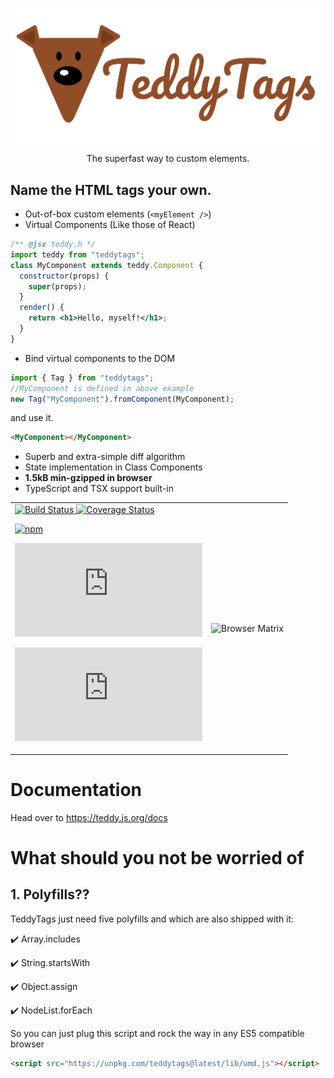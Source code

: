 <p align="center">
  <a href="https://teddy.js.org/">
  <img align="center" style="text-align:center" src="https://raw.githubusercontent.com/teddytags/website/master/src/assets/big-dark-logo.svg?sanitize=true" alt="Teddytags logo">
  </a>
</p>
  <p align="center">The superfast way to custom elements.</p>

## Name the HTML tags your own.

- Out-of-box custom elements (`<myElement />`)
- Virtual Components (Like those of React)

```jsx
/** @jsx teddy.h */
import teddy from "teddytags";
class MyComponent extends teddy.Component {
  constructor(props) {
    super(props);
  }
  render() {
    return <h1>Hello, myself!</h1>;
  }
}
```

- Bind virtual components to the DOM

```js
import { Tag } from "teddytags";
//MyComponent is defined in above example
new Tag("MyComponent").fromComponent(MyComponent);
```

and use it.

```html
<MyComponent></MyComponent>
```

- Superb and extra-simple diff algorithm
- State implementation in Class Components
- **1.5kB min-gzipped in browser**
- TypeScript and TSX support built-in

<table>
<tbody>
<tr>
<td>
<a href="https://travis-ci.com/teddytags/teddytags">
<img src="https://travis-ci.com/teddytags/teddytags.svg?branch=master" alt="Build Status"/>
</a>

<a href='https://coveralls.io/github/teddytags/teddytags?branch=master'>
<img src='https://coveralls.io/repos/github/teddytags/teddytags/badge.svg?branch=master' alt='Coverage Status' />
</a>

[![npm](https://img.shields.io/npm/v/teddytags.svg)](http://npm.im/teddytags)

[![gzip size](http://img.badgesize.io/https://unpkg.com/teddytags/lib/umd.js?compression=gzip&label=gzip)](https://unpkg.com/teddytags)

[![brotli size](http://img.badgesize.io/https://unpkg.com/teddytags/lib/umd.js?compression=brotli&label=brotli)](https://unpkg.com/teddytags)

</td>
<td>
<img src="https://badges.herokuapp.com/browsers?firefox=21&iexplore=10&googlechrome=23&safari=6" alt="Browser Matrix"/>
</td>
</tr>
</tbody>
</table>

# Documentation

Head over to https://teddy.js.org/docs

# What should you not be worried of

## 1. Polyfills??

   TeddyTags just need five polyfills and which are also shipped with it:

   ✔️ Array.includes

   ✔️ String.startsWith

   ✔️ Object.assign

   ✔️ NodeList.forEach

   So you can just plug this script and rock the way in any ES5 compatible browser

   ```html
   <script src="https://unpkg.com/teddytags@latest/lib/umd.js"></script>
   ```
